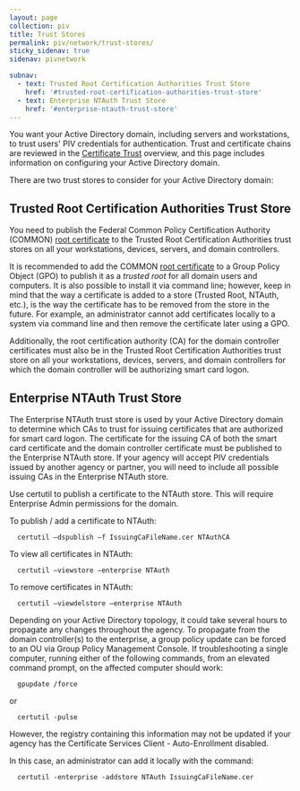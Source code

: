 ```yaml
---
layout: page
collection: piv
title: Trust Stores
permalink: piv/network/trust-stores/
sticky_sidenav: true
sidenav: pivnetwork

subnav:
  - text: Trusted Root Certification Authorities Trust Store
    href: '#trusted-root-certification-authorities-trust-store'
  - text: Enterprise NTAuth Trust Store
    href: '#enterprise-ntauth-trust-store'
---
```


You want your Active Directory domain, including servers and workstations, to trust users' PIV credentials for authentication.  Trust and certificate chains are reviewed in the [Certificate Trust](../../cert-trust/) overview, and this page includes information on configuring your Active Directory domain.

There are two trust stores to consider for your Active Directory domain:

##  Trusted Root Certification Authorities Trust Store
You need to publish the Federal Common Policy Certification Authority (COMMON) [root certificate](../../cert-trust/#download-root-and-intermediate-certificates) to the Trusted Root Certification Authorities trust stores on all your workstations, devices, servers, and domain controllers.   

It is recommended to add the COMMON [root certificate](../../cert-trust/#download-root-and-intermediate-certificates) to a Group Policy Object (GPO) to publish it as a _trusted root_ for all domain users and computers.  It is also possible to install it via command line; however, keep in mind that the way a certificate is added to a store (Trusted Root, NTAuth, etc.), is the way the certificate has to be removed from the store in the future.  For example, an administrator cannot add certificates locally to a system via command line and then remove the certificate later using a GPO.

Additionally, the root certification authority (CA) for the domain controller certificates must also be in the Trusted Root Certification Authorities trust store on all your workstations, devices, servers, and domain controllers for which the domain controller will be authorizing smart card logon.

## Enterprise NTAuth Trust Store
The Enterprise NTAuth trust store is used by your Active Directory domain to determine which CAs to trust for issuing certificates that are authorized for smart card logon.  The certificate for the issuing CA of both the smart card certificate and the domain controller certificate must be published to the Enterprise NTAuth store.  If your agency will accept PIV credentials issued by another agency or partner, you will need to include all possible issuing CAs in the Enterprise NTAuth store.

Use certutil to publish a certificate to the NTAuth store.  This will require Enterprise Admin permissions for the domain. 

To publish / add a certificate to NTAuth:


```
  certutil –dspublish –f IssuingCaFileName.cer NTAuthCA
```

To view all certificates in NTAuth:  

```
  certutil –viewstore –enterprise NTAuth
```

To remove certificates in NTAuth:  

```
  certutil –viewdelstore –enterprise NTAuth
```

Depending on your Active Directory topology, it could take several hours to propagate any changes throughout the agency. To propagate from the domain controller(s) to the enterprise, a group policy update can be forced to an OU via Group Policy Management Console.  If troubleshooting a single computer, running either of the following commands, from an elevated command prompt, on the affected computer should work: 

```
  gpupdate /force
```

or

```
  certutil -pulse
```

However, the registry containing this information may not be updated if your agency has the Certificate Services Client - Auto-Enrollment disabled.

In this case, an administrator can add it locally with the command:

```
  certutil -enterprise -addstore NTAuth IssuingCaFileName.cer
```

